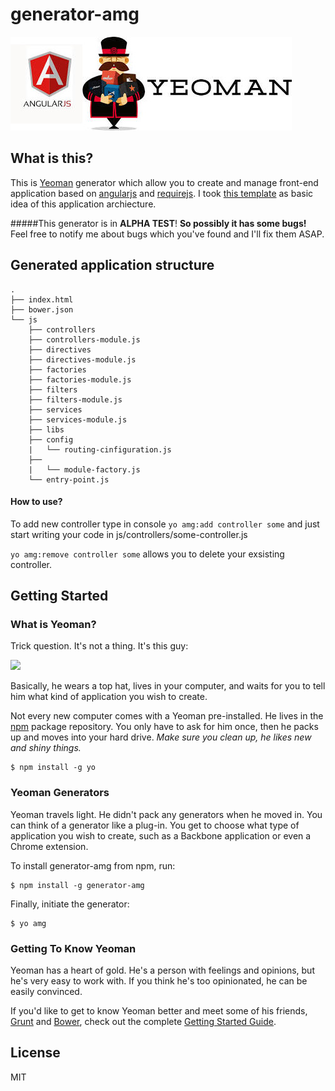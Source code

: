 # generator-amg 
![logo](https://raw.githubusercontent.com/AndrewKovalenko/generator-amg/master/logo.jpg)

## What is this?

This is [Yeoman](http://yeoman.io) generator which allow you to create and manage front-end application based on [angularjs](https://angularjs.org/) and [requirejs](http://requirejs.org/). I took [this template](https://github.com/AndrewKovalenko/AngularJs-Application-Template) as basic idea of this application archiecture.

#####This generator is in **ALPHA TEST**! 
**So possibly it has some bugs!** Feel free to notify me about bugs which you've found and I'll fix them ASAP.

## Generated application structure
```
.
├── index.html
├── bower.json
└── js
    ├── controllers
    ├── controllers-module.js
    ├── directives
    ├── directives-module.js
    ├── factories
    ├── factories-module.js
    ├── filters
    ├── filters-module.js
    ├── services
    ├── services-module.js
    ├── libs
    ├── config
    |   └── routing-cinfiguration.js
    ├── 
    |   └── module-factory.js
    └── entry-point.js
```
#### How to use?
To add new controller type in console `yo amg:add controller some`
and just start writing your code in js/controllers/some-controller.js

`yo amg:remove controller some` allows you to delete your exsisting controller.


## Getting Started

### What is Yeoman?

Trick question. It's not a thing. It's this guy:

![](http://i.imgur.com/JHaAlBJ.png)

Basically, he wears a top hat, lives in your computer, and waits for you to tell him what kind of application you wish to create.

Not every new computer comes with a Yeoman pre-installed. He lives in the [npm](https://npmjs.org) package repository. You only have to ask for him once, then he packs up and moves into your hard drive. *Make sure you clean up, he likes new and shiny things.*

```
$ npm install -g yo
```

### Yeoman Generators

Yeoman travels light. He didn't pack any generators when he moved in. You can think of a generator like a plug-in. You get to choose what type of application you wish to create, such as a Backbone application or even a Chrome extension.

To install generator-amg from npm, run:

```
$ npm install -g generator-amg
```

Finally, initiate the generator:

```
$ yo amg
```

### Getting To Know Yeoman

Yeoman has a heart of gold. He's a person with feelings and opinions, but he's very easy to work with. If you think he's too opinionated, he can be easily convinced.

If you'd like to get to know Yeoman better and meet some of his friends, [Grunt](http://gruntjs.com) and [Bower](http://bower.io), check out the complete [Getting Started Guide](https://github.com/yeoman/yeoman/wiki/Getting-Started).


## License

MIT
